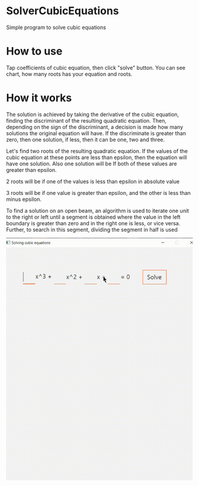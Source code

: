# SolverCubicEquations

Simple program to solve cubic equations

# How to use

Tap coefficients of cubic equation, then click "solve" button. You can see chart, how many roots has your equation and roots.

# How it works

The solution is achieved by taking the derivative of the cubic equation, finding the discriminant of the resulting quadratic equation. Then, depending on the sign of the discriminant, a decision is made how many solutions the original equation will have. If the discriminate is greater than zero, then one solution, if less, then it can be one, two and three.

Let's find two roots of the resulting quadratic equation. If the values ​​of the cubic equation at these points are less than epsilon, then the equation will have one solution. Also one solution will be If both of these values ​​are greater than epsilon.

2 roots will be if one of the values ​​is less than epsilon in absolute value

3 roots will be if one value is greater than epsilon, and the other is less than minus epsilon.

To find a solution on an open beam, an algorithm is used to iterate one unit to the right or left until a segment is obtained where the value in the left boundary is greater than zero and in the right one is less, or vice versa. Further, to search in this segment, dividing the segment in half is used

![](work.gif)
